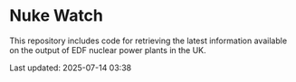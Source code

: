 # Nuke Watch

This repository includes code for retrieving the latest information available on the output of EDF nuclear power plants in the UK.

Last updated: 2025-07-14 03:38